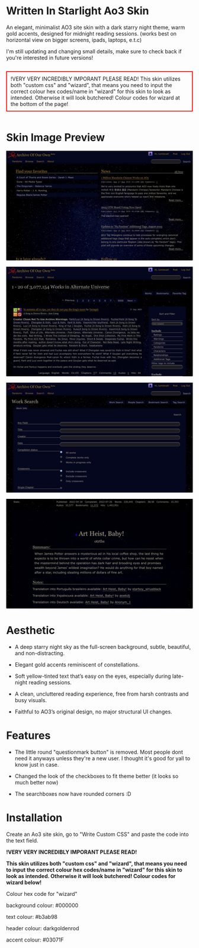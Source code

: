 # Written In Starlight Ao3 Skin
An elegant, minimalist AO3 site skin with a dark starry night theme, warm gold accents, designed for midnight reading sessions. (works best on horizontal view on bigger screens, ipads, laptops, e.t.c)

I'm still updating and changing small details, make sure to check back if you're interested in future versions!

<p style="border:2px solid red; padding:10px; display:inline-block;">
!VERY VERY INCREDIBLY IMPORANT PLEASE READ!
This skin utilizes both "custom css" and "wizard", that means you need to input the correct colour hex codes/name in "wizard" for this skin to look as intended. Otherwise it will look butchered! Colour codes for wizard at the bottom of the page!
</p>

# Skin Image Preview
![Img1](preview-dashboard.jpeg) 


![Img2](preview-filters.jpeg) 


![Img2](preview-search.jpeg) 


![Img2](preview-mainworkarea.jpeg)

# Aesthetic
* A deep starry night sky as the full-screen background, subtle, beautiful, and non-distracting.

* Elegant gold accents reminiscent of constellations.

* Soft yellow-tinted text that’s easy on the eyes, especially during late-night reading sessions.

* A clean, uncluttered reading experience, free from harsh contrasts and busy visuals.

* Faithful to AO3’s original design, no major structural UI changes.

# Features
* The little round "questionmark button" is removed. Most people dont need it anyways unless they're a new user. I thought it's good for yall to know just in case.

* Changed the look of the checkboxes to fit theme better (it looks so much better now)

* The searchboxes now have rounded corners :D

# Installation
Create an Ao3 site skin, go to "Write Custom CSS" and paste the code into the text field.

**!VERY VERY INCREDIBLY IMPORANT PLEASE READ!**

**This skin utilizes both "custom css" and "wizard", that means you need to input the correct colour hex codes/name in "wizard" for this skin to look as intended. Otherwise it will look butchered! Colour codes for wizard below!**

Colour hex code for "wizard"

background colour: #000000

text colour: #b3ab98

header colour: darkgoldenrod

accent colour: #03071F

